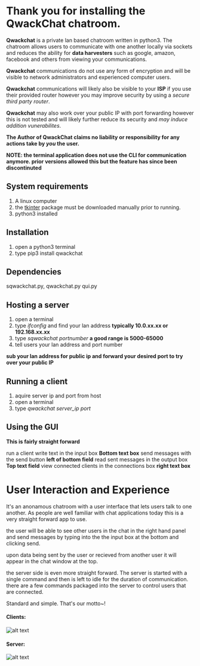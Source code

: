 # Thank you for installing the QwackChat chatroom.

**Qwackchat** is a private lan based chatroom written in python3. The chatroom allows users to communicate with one another locally via sockets and reduces the ability for **data harvesters** such as google, amazon, facebook and others from viewing your communications.

**Qwackchat** communications do not use any form of encryption and will be visible to network administrators and experienced computer users.

**Qwackchat** communications will likely also be visible to your **ISP** if you use their provided router however you may improve security by using a *secure third party router*.

**Qwackchat** may also work over your public IP with port forwarding however this is not tested and will likely further reduce its security and *may induce addition vunerabilites*.

**The Author of QwackChat claims no liability or responsibility for any actions take by *you* the user.**

**NOTE: the terminal application does not use the CLI for communication anymore. prior versions allowed this but the feature has since been discontinuted**

## System requirements
1. A linux computer
2. the [tkinter](https://www.activestate.com/products/activetcl/downloads/) package must be downloaded manually prior to running.
3. python3 installed
## Installation

1. open a python3 terminal 
2. type pip3 install qwackchat

## Dependencies

sqwackchat.py, qwackchat.py qui.py

## Hosting a server 

1. open a terminal
2. type *ifconfig* and find your lan address **typically 10.0.xx.xx or 192.168.xx.xx**
3. type *sqwackchat portnumber* **a good range is 5000-65000**
4. tell users your lan address and port number

**sub your lan address for public ip and forward your desired port to try over your public IP**


## Running a client

1. aquire server ip and port from host 
2. open a terminal
3. type *qwackchat server_ip port*

## Using the GUI

**This is  fairly straight forward**

run a client
write text in the input box **Bottom text box**
send messages with the send button **left of bottom field**
read sent messages in the output box **Top text field**
view connected clients in the connections box **right text box**



# User Interaction and Experience

It's an anonamous chatroom with a user interface that lets users talk to
one another. As people are well familiar with chat applications today 
this is a very straight forward app to use.

the user will be able to see other users in the chat in the right hand panel
and send messages by typing into the the input box at the bottom and clicking
send.

upon data being sent by the user or recieved from another user it will appear
in the chat window at the top.

the server side is even more straight forward. The server is started with a single
command and then is left to idle for the duration of communication. there are a few
commands packaged into the server to control users that are connected.

Standard and simple. That's our motto~!

#### Clients:

![alt text](https://i.imgur.com/UnGSVOQ.png "server image")

#### Server:

![alt text](https://i.imgur.com/2Jtcx77.png "client image")



